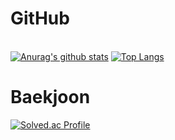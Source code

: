 # GitHub 
<br> [![Anurag's github stats](https://github-readme-stats.vercel.app/api?username=hdh4952&show_icons=true&theme=onedark)](https://github.com/hdh4952)
[![Top Langs](https://github-readme-stats.vercel.app/api/top-langs/?username=hdh4952&layout=compact&theme=onedark)](https://github.com/hdh4952/github-readme-stats)

# Baekjoon
[![Solved.ac Profile](http://mazassumnida.wtf/api/v2/generate_badge?boj=hdh4952)](https://solved.ac/hdh4952/)
